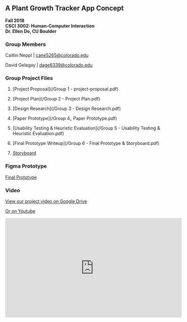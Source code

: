 ## A Plant Growth Tracker App Concept
**Fall 2018  
CSCI 3002: Human-Computer Interaction  
Dr. Ellen Do, CU Boulder**  
  
### Group Members  
   Caitlin Neppl | cane5265@colorado.edu
     
   David Gelagay | dage6339@colorado.edu
    
### Group Project Files
1. [Project Proposal](/Group 1 - project-proposal.pdf)

2. [Project Plan](/Group 2 - Project Plan.pdf)

3. [Design Research](/Group 3 - Design Research.pdf)

4. [Paper Prototype](/Group 4_ Paper Prototype.pdf)

5. [Usability Testing & Heuristic Evaluation](/Group 5 - Usability Testing & Heuristic Evaluation.pdf)

6. [Final Prototype Writeup](/Group 6 - Final Prototype & Storyboard.pdf)

7. [Storyboard](/hci-storyboard.pdf)

### Figma Prototype

[Final Prototype](https://www.figma.com/file/GHg7dNoEevBnxgugeBt4UWit/Final-Prototype?node-id=0%3A1)

### Video
[View our project video on Google Drive](https://drive.google.com/file/d/1bzJjWZP-SThdIB7BGDVTiP4ofgo5-yuU/view?usp=sharing)  
  
[Or on Youtube](https://youtu.be/azRfdm4bc3w)  

<iframe width="560" height="315" src="https://www.youtube.com/embed/azRfdm4bc3w" frameborder="0" allow="accelerometer; autoplay; encrypted-media; gyroscope; picture-in-picture" allowfullscreen></iframe>



